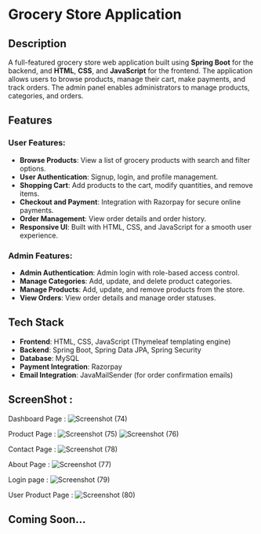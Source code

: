 # Grocery Store Application

## Description
A full-featured grocery store web application built using **Spring Boot** for the backend, and **HTML**, **CSS**, and **JavaScript** for the frontend. The application allows users to browse products, manage their cart, make payments, and track orders. The admin panel enables administrators to manage products, categories, and orders.

## Features
### User Features:
- **Browse Products**: View a list of grocery products with search and filter options.
- **User Authentication**: Signup, login, and profile management.
- **Shopping Cart**: Add products to the cart, modify quantities, and remove items.
- **Checkout and Payment**: Integration with Razorpay for secure online payments.
- **Order Management**: View order details and order history.
- **Responsive UI**: Built with HTML, CSS, and JavaScript for a smooth user experience.

### Admin Features:
- **Admin Authentication**: Admin login with role-based access control.
- **Manage Categories**: Add, update, and delete product categories.
- **Manage Products**: Add, update, and remove products from the store.
- **View Orders**: View order details and manage order statuses.

## Tech Stack
- **Frontend**: HTML, CSS, JavaScript (Thymeleaf templating engine)
- **Backend**: Spring Boot, Spring Data JPA, Spring Security
- **Database**: MySQL
- **Payment Integration**: Razorpay
- **Email Integration**: JavaMailSender (for order confirmation emails)

## ScreenShot :

Dashboard Page :
![Screenshot (74)](https://github.com/user-attachments/assets/089aa55f-d136-41ec-a31a-87c9ac7320f7)

Product Page :
![Screenshot (75)](https://github.com/user-attachments/assets/fe2e1bb3-e6d8-4903-a093-62892400d01b)
![Screenshot (76)](https://github.com/user-attachments/assets/4d554174-d79d-4211-848e-da4eb568c0c9)

Contact Page :
![Screenshot (78)](https://github.com/user-attachments/assets/0bde627a-7d4b-4c1c-b7d2-0f09a07fa5d4)

About Page :
![Screenshot (77)](https://github.com/user-attachments/assets/62a1d9c3-a330-46d7-8de2-1bf661672e88)

Login page :
![Screenshot (79)](https://github.com/user-attachments/assets/9ec6477d-e8d8-4f16-8db7-ac7abf2126ff)

User Product Page :
![Screenshot (80)](https://github.com/user-attachments/assets/23a22b49-25a1-486c-9c10-fe352b1f0e51)


## Coming Soon...
